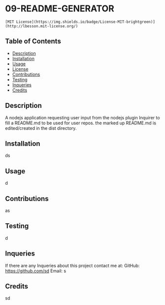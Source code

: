 # 09-README-GENERATOR

    [MIT License](https://img.shields.io/badge/License-MIT-brightgreen)](http://lbesson.mit-license.org/)

  ## Table of Contents
  * [Description](#description)
  * [Installation](#installation)
  * [Usage](#usage)
  * [License](#licensing)
  * [Contributions](#contribution)
  * [Testing](#testing)
  * [Inqueries](#inquerie)
  * [Credits](#credit)

  ## Description
  A nodejs application requesting user input from the nodejs plugin Inquirer to fill a README.md to be used for user repos. the marked up README.md is edited/created in the dist directory.

  ## Installation
  ds

  ## Usage
  d

  

  ## Contributions
  as

  ## Testing
  d

  ## Inqueries
  If there are any Inqueries about this project contact me at:
  GitHub: https://github.com/sd
  Email: s

  ## Credits
  sd
